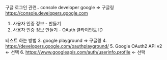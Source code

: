 구글 로그인 관련..
console developer google   => 구글링
https://console.developers.google.com

1. 사용자 인증 정보 - 만들기
2. 사용자 인증 정보 만들기 - OAuth 클라이언트 ID

테스트 하는 방법
3. google playground => 구글링
4. https://developers.google.com/oauthplayground/
5. Google OAuth2 API v2     <- 선택
6. https://www.googleapis.com/auth/userinfo.profile   <- 선택